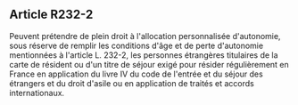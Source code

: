 ## Article R232-2

Peuvent prétendre de plein droit à l'allocation personnalisée d'autonomie, sous réserve de remplir les
conditions d'âge et de perte d'autonomie mentionnées à l'article L. 232-2, les personnes étrangères titulaires
de la carte de résident ou d'un titre de séjour exigé pour résider régulièrement en France en application du
livre IV du code de l'entrée et du séjour des étrangers et du droit d'asile ou en application de traités et accords
internationaux.

